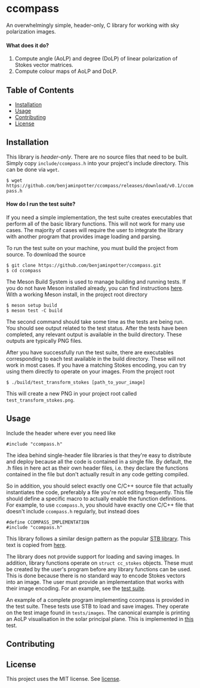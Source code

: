 # ccompass
An overwhelmingly simple, header-only, C library for working with sky polarization images.

#### What does it do?
1. Compute angle (AoLP) and degree (DoLP) of linear polarization of Stokes vector matrices.
2. Compute colour maps of AoLP and DoLP.

## Table of Contents
- [Installation](#installation)
- [Usage](#usage)
- [Contributing](#contributing)
- [License](#license)

## Installation
This library is *header-only*. There are no source files that need to be built. Simply copy `include/ccompass.h` into your project's include directory. This can be done via `wget`.

`$ wget https://github.com/benjaminpotter/ccompass/releases/download/v0.1/ccompass.h`

#### How do I run the test suite?

If you need a simple implementation, the test suite creates executables that perform all of the basic library functions. This will not work for many use cases. The majority of cases will require the user to integrate the library with another program that provides image loading and parsing.

To run the test suite on your machine, you must build the project from source. To download the source

```
$ git clone https://github.com/benjaminpotter/ccompass.git
$ cd ccompass
```

The Meson Build System is used to manage building and running tests. If you do not have Meson installed already, you can find instructions [here](https://mesonbuild.com/Getting-meson.html). With a working Meson install, in the project root directory

```
$ meson setup build
$ meson test -C build
```

The second command should take some time as the tests are being run. You should see output related to the test status. After the tests have been completed, any relevant output is available in the build directory. These outputs are typically PNG files.

After you have successfully run the test suite, there are executables corresponding to each test available in the build directory. These will not work in most cases. If you have a matching Stokes encoding, you can try using them directly to operate on your images. From the project root

```
$ ./build/test_transform_stokes [path_to_your_image]
```

This will create a new PNG in your project root called `test_transform_stokes.png`.

## Usage
Include the header where ever you need like

```
#include "ccompass.h"
```

The idea behind single-header file libraries is that they're easy to distribute and deploy because all the code is contained in a single file. By default, the .h files in here act as their own header files, i.e. they declare the functions contained in the file but don't actually result in any code getting compiled.

So in addition, you should select exactly one C/C++ source file that actually instantiates the code, preferably a file you're not editing frequently. This file should define a specific macro to actually enable the function definitions. For example, to use `ccompass.h`, you should have exactly one C/C++ file that doesn't include `ccompass.h` regularly, but instead does 

```
#define CCOMPASS_IMPLEMENTATION
#include "ccompass.h"
```

This library follows a similar design pattern as the popular [STB library](https://github.com/nothings/stb). This text is copied from [here](https://github.com/nothings/stb?tab=readme-ov-file#how-do-i-use-these-libraries).

The library does not provide support for loading and saving images. In addition, library functions operate on `struct cc_stokes` objects. These must be created by the user's program before any library functions can be used. This is done because there is no standard way to encode Stokes vectors into an image. The user must provide an implementation that works with their image encoding. For an example, see the [test suite](tests/common.h).

An example of a complete program implementing ccompass is provided in the test suite. These tests use STB to load and save images. They operate on the test image found in `tests/images`. The canonical example is printing an AoLP visualisation in the solar principal plane. This is implemented in [this](tests/test_transform_aolp.c) test.

## Contributing

## License
This project uses the MIT license. See [license](LICENSE). 

